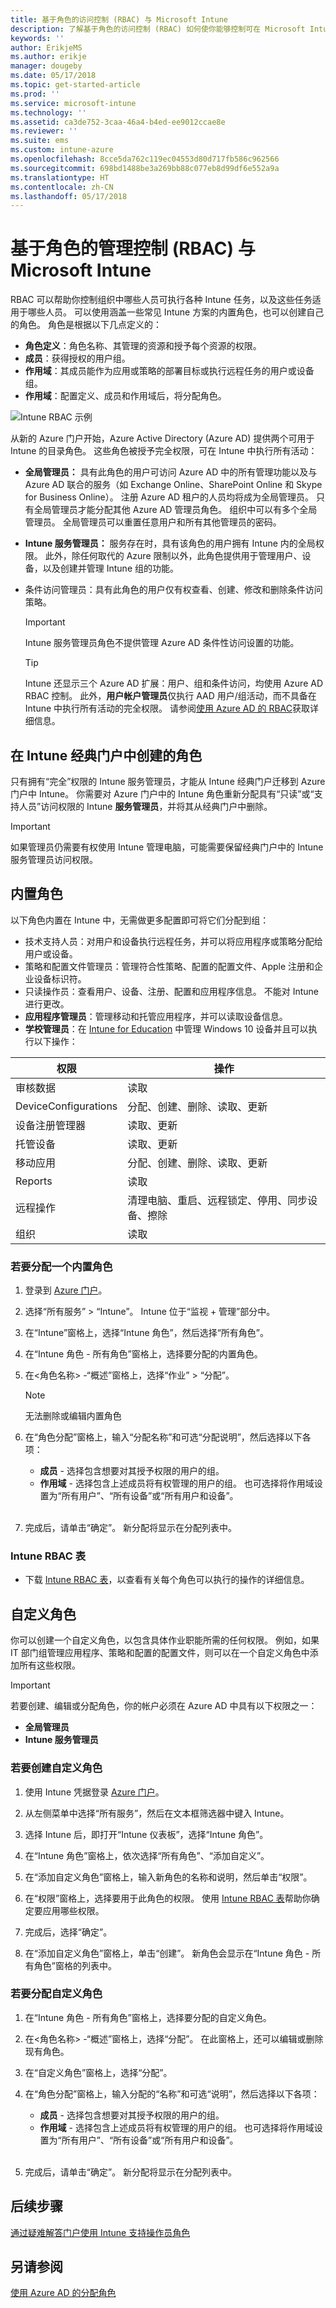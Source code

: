 ```yaml
---
title: 基于角色的访问控制 (RBAC) 与 Microsoft Intune
description: 了解基于角色的访问控制 (RBAC) 如何使你能够控制可在 Microsoft Intune 中执行各种操作并进行更改的人员。
keywords: ''
author: ErikjeMS
ms.author: erikje
manager: dougeby
ms.date: 05/17/2018
ms.topic: get-started-article
ms.prod: ''
ms.service: microsoft-intune
ms.technology: ''
ms.assetid: ca3de752-3caa-46a4-b4ed-ee9012ccae8e
ms.reviewer: ''
ms.suite: ems
ms.custom: intune-azure
ms.openlocfilehash: 8cce5da762c119ec04553d80d717fb586c962566
ms.sourcegitcommit: 698bd1488be3a269bb88c077eb8d99df6e552a9a
ms.translationtype: HT
ms.contentlocale: zh-CN
ms.lasthandoff: 05/17/2018
---
```

# <a name="role-based-administration-control-rbac-with-microsoft-intune"></a>基于角色的管理控制 (RBAC) 与 Microsoft Intune

RBAC 可以帮助你控制组织中哪些人员可执行各种 Intune 任务，以及这些任务适用于哪些人员。 可以使用涵盖一些常见 Intune 方案的内置角色，也可以创建自己的角色。 角色是根据以下几点定义的：

- **角色定义**：角色名称、其管理的资源和授予每个资源的权限。
- **成员**：获得授权的用户组。
- **作用域**：其成员能作为应用或策略的部署目标或执行远程任务的用户或设备组。
- **作用域**：配置定义、成员和作用域后，将分配角色。

![Intune RBAC 示例](./media/intune-rbac-1.PNG)

从新的 Azure 门户开始，Azure Active Directory (Azure AD) 提供两个可用于 Intune 的目录角色。 这些角色被授予完全权限，可在 Intune 中执行所有活动：

- **全局管理员：** 具有此角色的用户可访问 Azure AD 中的所有管理功能以及与 Azure AD 联合的服务（如 Exchange Online、SharePoint Online 和 Skype for Business Online）。 注册 Azure AD 租户的人员均将成为全局管理员。 只有全局管理员才能分配其他 Azure AD 管理员角色。 组织中可以有多个全局管理员。 全局管理员可以重置任意用户和所有其他管理员的密码。

- **Intune 服务管理员：** 服务存在时，具有该角色的用户拥有 Intune 内的全局权限。 此外，除任何取代的 Azure 限制以外，此角色提供用于管理用户、设备，以及创建并管理 Intune 组的功能。

- 条件访问管理员：具有此角色的用户仅有权查看、创建、修改和删除条件访问策略。

    > [!IMPORTANT]
    > Intune 服务管理员角色不提供管理 Azure AD 条件性访问设置的功能。

    > [!TIP]
    > Intune 还显示三个 Azure AD 扩展：用户、组和条件访问，均使用 Azure AD RBAC 控制。 此外，**用户帐户管理员**仅执行 AAD 用户/组活动，而不具备在 Intune 中执行所有活动的完全权限。 请参阅[使用 Azure AD 的 RBAC](https://docs.microsoft.com/azure/active-directory/active-directory-assign-admin-roles)获取详细信息。

## <a name="roles-created-in-the-intune-classic-portal"></a>在 Intune 经典门户中创建的角色

只有拥有“完全”权限的 Intune 服务管理员，才能从 Intune 经典门户迁移到 Azure 门户中 Intune。 你需要对 Azure 门户中的 Intune 角色重新分配具有“只读”或“支持人员”访问权限的 Intune **服务管理员**，并将其从经典门户中删除。

> [!IMPORTANT]
> 如果管理员仍需要有权使用 Intune 管理电脑，可能需要保留经典门户中的 Intune 服务管理员访问权限。

## <a name="built-in-roles"></a>内置角色

以下角色内置在 Intune 中，无需做更多配置即可将它们分配到组：

- 技术支持人员：对用户和设备执行远程任务，并可以将应用程序或策略分配给用户或设备。
- 策略和配置文件管理员：管理符合性策略、配置的配置文件、Apple 注册和企业设备标识符。
- 只读操作员：查看用户、设备、注册、配置和应用程序信息。 不能对 Intune 进行更改。
- **应用程序管理员**：管理移动和托管应用程序，并可以读取设备信息。
- **学校管理员**：在 [Intune for Education](introduction-intune-education.md) 中管理 Windows 10 设备并且可以执行以下操作： 

|权限|操作|
|---|---|
|审核数据|读取|
|DeviceConfigurations|分配、创建、删除、读取、更新|
|设备注册管理器|读取、更新|
|托管设备|读取、更新<!--, Delete [To be added in 1803]-->|
|移动应用|分配、创建、删除、读取、更新|
|Reports|读取|
|远程操作|清理电脑、重启、远程锁定、停用、同步设备、擦除|
|组织|读取|

### <a name="to-assign-a-built-in-role"></a>若要分配一个内置角色

1. 登录到 [Azure 门户](https://portal.azure.com)。
2. 选择“所有服务” > “Intune”。 Intune 位于“监视 + 管理”部分中。
3. 在“Intune”窗格上，选择“Intune 角色”，然后选择“所有角色”。
4. 在“Intune 角色 - 所有角色”窗格上，选择要分配的内置角色。

5. 在<角色名称> -“概述”窗格上，选择“作业” > “分配”。

    > [!NOTE]
    > 无法删除或编辑内置角色

6. 在“角色分配”窗格上，输入“分配名称”和可选“分配说明”，然后选择以下各项：
    - **成员** - 选择包含想要对其授予权限的用户的组。
    - **作用域** - 选择包含上述成员将有权管理的用户的组。 也可选择将作用域设置为“所有用户”、“所有设备”或“所有用户和设备”。
<br></br>
7. 完成后，请单击“确定”。 新分配将显示在分配列表中。

### <a name="intune-rbac-table"></a>Intune RBAC 表

- 下载 [Intune RBAC 表](https://gallery.technet.microsoft.com/Intune-RBAC-table-2e3c9a1a)，以查看有关每个角色可以执行的操作的详细信息。

## <a name="custom-roles"></a>自定义角色

你可以创建一个自定义角色，以包含具体作业职能所需的任何权限。 例如，如果 IT 部门组管理应用程序、策略和配置的配置文件，则可以在一个自定义角色中添加所有这些权限。

> [!IMPORTANT]
> 若要创建、编辑或分配角色，你的帐户必须在 Azure AD 中具有以下权限之一：
> - **全局管理员**
> - **Intune 服务管理员**

### <a name="to-create-a-custom-role"></a>若要创建自定义角色

1. 使用 Intune 凭据登录 [Azure 门户](https://portal.azure.com)。

2. 从左侧菜单中选择“所有服务”，然后在文本框筛选器中键入 Intune。

3. 选择 Intune 后，即打开“Intune 仪表板”，选择“Intune 角色”。

4. 在“Intune 角色”窗格上，依次选择“所有角色”、“添加自定义”。

5. 在“添加自定义角色”窗格上，输入新角色的名称和说明，然后单击“权限”。

3. 在“权限”窗格上，选择要用于此角色的权限。 使用 [Intune RBAC 表](https://gallery.technet.microsoft.com/Intune-RBAC-table-2e3c9a1a)帮助你确定要应用哪些权限。

4. 完成后，选择“确定”。

5. 在“添加自定义角色”窗格上，单击“创建”。 新角色会显示在“Intune 角色 - 所有角色”窗格的列表中。

### <a name="to-assign-a-custom-role"></a>若要分配自定义角色

1. 在“Intune 角色 - 所有角色”窗格上，选择要分配的自定义角色。

2. 在<角色名称> -“概述”窗格上，选择“分配”。 在此窗格上，还可以编辑或删除现有角色。

3. 在“自定义角色”窗格上，选择“分配”。

4. 在“角色分配”窗格上，输入分配的“名称”和可选“说明”，然后选择以下各项：
    - **成员** - 选择包含想要对其授予权限的用户的组。
    - **作用域** - 选择包含上述成员将有权管理的用户的组。 也可选择将作用域设置为“所有用户”、“所有设备”或“所有用户和设备”。
<br></br>
5. 完成后，请单击“确定”。 新分配将显示在分配列表中。

## <a name="next-steps"></a>后续步骤

[通过疑难解答门户使用 Intune 支持操作员角色](help-desk-operators.md)

## <a name="see-also"></a>另请参阅

[使用 Azure AD 的分配角色](https://docs.microsoft.com/azure/active-directory/active-directory-users-assign-role-azure-portal)


